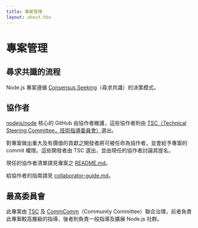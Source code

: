 ```yaml
---
title: 專案管理
layout: about.hbs
---
```


# 專案管理

## 尋求共識的流程

Node.js 專案遵循 [Consensus Seeking][]（尋求共識）的決策模式。

## 協作者

[nodejs/node][] 核心的 GitHub 由協作者維護，這些協作者則由 [TSC（Technical Steering Committee，技術指導委員會）][]選出。

對專案做出重大及有價值的貢獻之開發者將可被任命為協作者，並會給予專案的 commit 權限。這些開發者由 TSC 選出，並由現任的協作者討論其提名。

現任的協作者清單請見專案之 [README.md][]。

給協作者的指南請見 [collaborator-guide.md][]。

## 最高委員會

此專案由 [TSC][] 及 [CommComm][]（Community Committee）聯合治理，前者負責此專案較高層級的指導，後者則負責一般指導及擴展 Node.js 社群。

[collaborator-guide.md]: https://github.com/nodejs/node/blob/master/doc/guides/collaborator-guide.md
[CommComm]: https://github.com/nodejs/community-committee/blob/master/Community-Committee-Charter.md
[Consensus Seeking]: https://en.wikipedia.org/wiki/Consensus-seeking_decision-making
[README.md]: https://github.com/nodejs/node/blob/master/README.md#current-project-team-members
[TSC]: https://github.com/nodejs/TSC/blob/master/TSC-Charter.md
[TSC（Technical Steering Committee，技術指導委員會）]: https://github.com/nodejs/TSC
[nodejs/node]: https://github.com/nodejs/node
